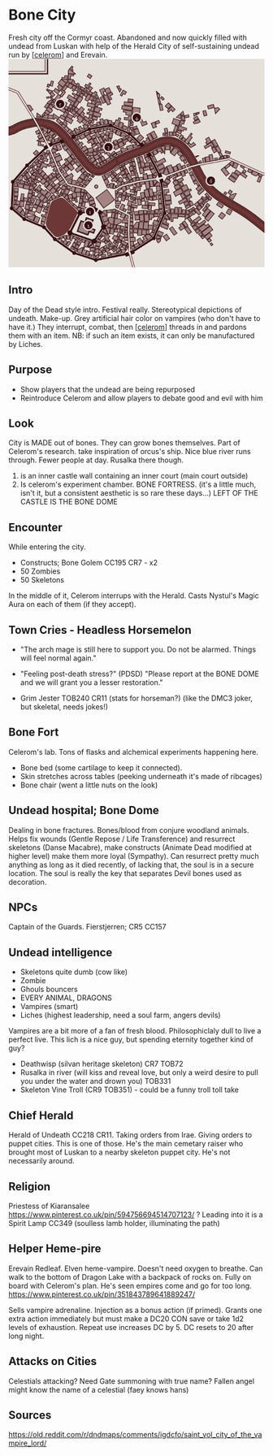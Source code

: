 # Bone City
Fresh city off the Cormyr coast.
Abandoned and now quickly filled with undead from Luskan with help of the Herald
City of self-sustaining undead run by [[celerom]] and Erevain.
![](bonecity.png)

## Intro
Day of the Dead style intro.
Festival really. Stereotypical depictions of undeath. Make-up. Grey artificial hair color on vampires (who don't have to have it.)
They interrupt, combat, then [[celerom]] threads in and pardons them with an item. NB: if such an item exists, it can only be manufactured by Liches.

## Purpose
- Show players that the undead are being repurposed
- Reintroduce Celerom and allow players to debate good and evil with him

## Look
City is MADE out of bones. They can grow bones themselves. Part of Celerom's research.
take inspiration of orcus's ship.
Nice blue river runs through. Fewer people at day. Rusalka there though.

1. is an inner castle wall containing an inner court (main court outside)
2. Is celerom's experiment chamber. BONE FORTRESS. (it's a little much, isn't it, but a consistent aesthetic is so rare these days...)
LEFT OF THE CASTLE IS THE BONE DOME

## Encounter
While entering the city.
- Constructs; Bone Golem CC195 CR7 - x2
- 50 Zombies
- 50 Skeletons

In the middle of it, Celerom interrups with the Herald.
Casts Nystul's Magic Aura on each of them (if they accept).

## Town Cries - Headless Horsemelon
- "The arch mage is still here to support you. Do not be alarmed. Things will feel normal again."
- "Feeling post-death stress?" (PDSD) "Please report at the BONE DOME and we will grant you a lesser restoration."

- Grim Jester TOB240 CR11 (stats for horseman?) (like the DMC3 joker, but skeletal, needs jokes!)

## Bone Fort
Celerom's lab. Tons of flasks and alchemical experiments happening here.
- Bone bed (some cartilage to keep it connected).
- Skin stretches across tables (peeking underneath it's made of ribcages)
- Bone chair (went a little nuts on the look)

## Undead hospital; Bone Dome
Dealing in bone fractures. Bones/blood from conjure woodland animals.
Helps fix wounds (Gentle Repose / Life Transference) and resurrect skeletons (Danse Macabre), make constructs (Animate Dead modified at higher level) make them more loyal (Sympathy).
Can resurrect pretty much anything as long as it died recently, of lacking that, the soul is in a secure location. The soul is really the key that separates
Devil bones used as decoration.

## NPCs
Captain of the Guards. Fierstjerren; CR5 CC157

## Undead intelligence
- Skeletons quite dumb (cow like)
- Zombie
- Ghouls bouncers
- EVERY ANIMAL, DRAGONS
- Vampires (smart)
- Liches (highest leadership, need a soul farm, angers devils)

Vampires are a bit more of a fan of fresh blood. Philosophiclaly dull to live a perfect live.
This lich is a nice guy, but spending eternity together kind of guy?

- Deathwisp (silvan heritage skeleton) CR7 TOB72
- Rusalka in river (will kiss and reveal love, but only a weird desire to pull you under the water and drown you) TOB331
- Skeleton Vine Troll (CR9 TOB351) - could be a funny troll toll take


## Chief Herald
Herald of Undeath CC218 CR11.
Taking orders from Irae. Giving orders to puppet cities. This is one of those.
He's the main cemetary raiser who brought most of Luskan to a nearby skeleton puppet city.
He's not necessarily around.

## Religion
Priestess of Kiaransalee https://www.pinterest.co.uk/pin/594756694514707123/ ?
Leading into it is a Spirit Lamp CC349 (soulless lamb holder, illuminating the path)

## Helper Heme-pire
Erevain Redleaf. Elven heme-vampire. Doesn't need oxygen to breathe. Can walk to the bottom of Dragon Lake with a backpack of rocks on. Fully on board with Celerom's plan. He's seen empires come and go for too long.
https://www.pinterest.co.uk/pin/351843789641889247/

Sells vampire adrenaline. Injection as a bonus action (if primed). Grants one extra action immediately but must make a DC20 CON save or take 1d2 levels of exhaustion. Repeat use increases DC by 5. DC resets to 20 after long night.

## Attacks on Cities
Celestials attacking? Need Gate summoning with true name?
Fallen angel might know the name of a celestial (faey knows hans)

## Sources
https://old.reddit.com/r/dndmaps/comments/igdcfo/saint_vol_city_of_the_vampire_lord/

[//begin]: # "Autogenerated link references for markdown compatibility"
[celerom]: ../npcs/celerom "Celerum"
[//end]: # "Autogenerated link references"
